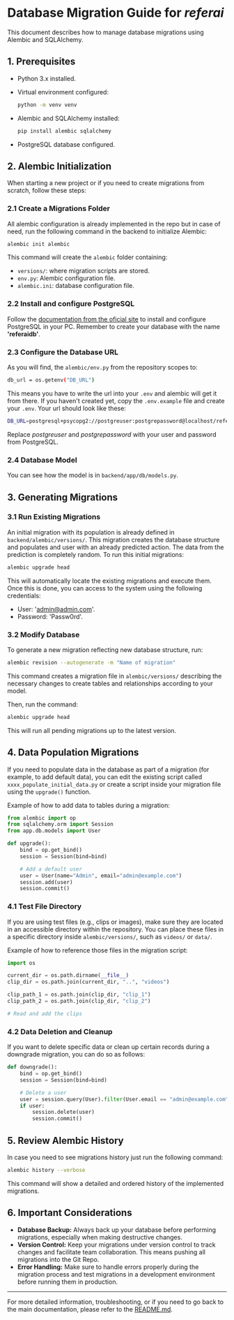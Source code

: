 # Database Migration Guide for *referai*

This document describes how to manage database migrations using Alembic and SQLAlchemy.

## 1. Prerequisites

- Python 3.x installed.
- Virtual environment configured:
    ```bash
    python -m venv venv
    ```
- Alembic and SQLAlchemy installed:

    ```bash
    pip install alembic sqlalchemy
    ```

- PostgreSQL database configured.

## 2. Alembic Initialization

When starting a new project or if you need to create migrations from scratch, follow these steps:

### 2.1 Create a Migrations Folder

All alembic configuration is already implemented in the repo but in case of need, run the following command in the backend to initialize Alembic:

```bash
alembic init alembic
```

This command will create the `alembic` folder containing:

- `versions/`: where migration scripts are stored.
- `env.py`: Alembic configuration file.
- `alembic.ini`: database configuration file.

### 2.2 Install and configure PostgreSQL

Follow the [documentation from the oficial site](https://www.postgresql.org/docs/) to install and configure PostgreSQL in your PC. Remember to create your database with the name **'referaidb'**.

### 2.3 Configure the Database URL

As you will find, the `alembic/env.py` from the repository scopes to:
```bash
db_url = os.getenv("DB_URL")
```
This means you have to write the url into your `.env` and alembic will get it from there. If you haven't created yet, copy the `.env.example` file and create your `.env`. Your url should look like these:
```bash
DB_URL=postgresql+psycopg2://postgreuser:postgrepassword@localhost/referaidb
```
Replace *postgreuser* and *postgrepassword* with your user and password from PostgreSQL. 

### 2.4 Database Model

You can see how the model is in `backend/app/db/models.py`.

## 3. Generating Migrations

### 3.1 Run Existing Migrations

An initial migration with its population is already defined in `backend/alembic/versions/`. This migration creates the database structure and populates and user with an already predicted action. The data from the prediction is completely random. To run this initial migrations:

```bash
alembic upgrade head
```

This will automatically locate the existing migrations and execute them. Once this is done, you can access to the system using the following credentials:
- User: 'admin@admin.com'.
- Password: 'Passw0rd'. 

### 3.2 Modify Database

To generate a new migration reflecting new database structure, run:

```bash
alembic revision --autogenerate -m "Name of migration"
```

This command creates a migration file in `alembic/versions/` describing the necessary changes to create tables and relationships according to your model.

Then, run the command:

```bash
alembic upgrade head
```

This will run all pending migrations up to the latest version.

## 4. Data Population Migrations

If you need to populate data in the database as part of a migration (for example, to add default data), you can edit the existing script called `xxxx_populate_initial_data.py` or create a script inside your migration file using the `upgrade()` function.

Example of how to add data to tables during a migration:

```python
from alembic import op
from sqlalchemy.orm import Session
from app.db.models import User

def upgrade():
    bind = op.get_bind()
    session = Session(bind=bind)

    # Add a default user
    user = User(name="Admin", email="admin@example.com")
    session.add(user)
    session.commit()
```

### 4.1 Test File Directory

If you are using test files (e.g., clips or images), make sure they are located in an accessible directory within the repository. You can place these files in a specific directory inside `alembic/versions/`, such as `videos/` or `data/`.

Example of how to reference those files in the migration script:

```python
import os

current_dir = os.path.dirname(__file__)
clip_dir = os.path.join(current_dir, "..", "videos")

clip_path_1 = os.path.join(clip_dir, "clip_1")
clip_path_2 = os.path.join(clip_dir, "clip_2")

# Read and add the clips
```

### 4.2 Data Deletion and Cleanup

If you want to delete specific data or clean up certain records during a downgrade migration, you can do so as follows:

```python
def downgrade():
    bind = op.get_bind()
    session = Session(bind=bind)

    # Delete a user
    user = session.query(User).filter(User.email == "admin@example.com").first()
    if user:
        session.delete(user)
        session.commit()
```

## 5. Review Alembic History

In case you need to see migrations history just run the following command:

```bash
alembic history --verbose
```

This command will show a detailed and ordered history of the implemented migrations.

## 6. Important Considerations

- **Database Backup:** Always back up your database before performing migrations, especially when making destructive changes.
- **Version Control:** Keep your migrations under version control to track changes and facilitate team collaboration. This means pushing all migrations into the Git Repo.
- **Error Handling:** Make sure to handle errors properly during the migration process and test migrations in a development environment before running them in production.

---
For more detailed information, troubleshooting, or if you need to go back to the main documentation, please refer to the [README.md](../README.md).